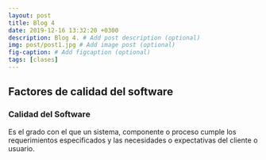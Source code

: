 ```yaml
---
layout: post
title: Blog 4
date: 2019-12-16 13:32:20 +0300
description: Blog 4. # Add post description (optional)
img: post/post1.jpg # Add image post (optional)
fig-caption: # Add figcaption (optional)
tags: [clases]
---
```


## Factores de calidad del software

### Calidad del Software

Es el grado con el que un sistema, componente o proceso cumple los requerimientos especificados y las necesidades o expectativas del cliente o usuario.
